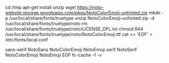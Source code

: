cd /tmp
apt-get install unzip
wget https://noto-website.storage.googleapis.com/pkgs/NotoColorEmoji-unhinted.zip
mkdir -p /usr/local/share/fonts/truetype
unzip NotoColorEmoji-unhinted.zip -d /usr/local/share/fonts/truetype/noto
rm /usr/local/share/fonts/truetype/noto/LICENSE_OFL.txt
chmod 644 /usr/local/share/fonts/truetype/noto/NotoColorEmoji.ttf
cat << 'EOF' > /etc/fonts/local.conf
<?xml version="1.0" encoding="UTF-8"?><!DOCTYPE fontconfig SYSTEM "fonts.dtd">
<fontconfig>
<alias>
<family>sans-serif</family>
<prefer>
<family>NotoSans</family>
<family>NotoColorEmoji</family>
<family>NotoEmoji</family>
</prefer>
</alias>
<alias>
<family>serif</family>
<prefer>
<family>NotoSerif</family>
<family>NotoColorEmoji</family>
<family>NotoEmoji</family>
</prefer>
</alias>
</fontconfig>
EOF
fc-cache -f -v
